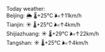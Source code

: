 Today weather:  
Beijing: 🌦 🌡️+25°C 🌬️↑11km/h  
Tianjin: ☀️ 🌡️+25°C 🌬️↑4km/h  
Shijiazhuang: ☀️ 🌡️+29°C 🌬️↑22km/h  
Tangshan: ☀️ 🌡️+25°C 🌬️↑4km/h  

